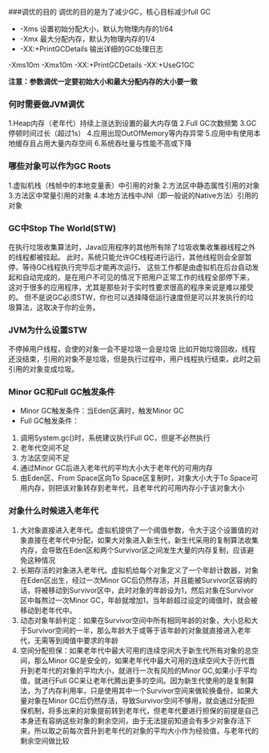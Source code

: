 ###调优的目的
调优的目的是为了减少GC，核心目标减少full GC

- -Xms 设置初始分配大小，默认为物理内存的1/64
- -Xmx 最大分配内存，默认为物理内存的1/4
- -XX:+PrintGCDetails 输出详细的GC处理日志

-Xms10m -Xmx10m -XX:+PrintGCDetails -XX:+UseG1GC

**注意：参数调优一定要初始大小和最大分配内存的大小要一致**

### 何时需要做JVM调优
1.Heap内存（老年代）持续上涨达到设置的最大内存值
2.Full GC次数频繁
3.GC停顿时间过长（超过1s）
4.应用出现OutOfMemory等内存异常
5.应用中有使用本地缓存且占用大量内存空间
6.系统吞吐量与性能不高或下降


### 哪些对象可以作为GC Roots
1.虚拟机栈（栈帧中的本地变量表）中引用的对象
2.方法区中静态属性引用的对象
3.方法区中常量引用的对象
4.本地方法栈中JNI（即一般说的Native方法）引用的对象

### GC中Stop The World(STW)
在执行垃圾收集算法时，Java应用程序的其他所有除了垃圾收集收集器线程之外的线程都被挂起。
此时，系统只能允许GC线程进行运行，其他线程则会全部暂停，等待GC线程执行完毕后才能再次运行。
这些工作都是由虚拟机在后台自动发起和自动完成的，是在用户不可见的情况下把用户正常工作的线程全部停下来，
这对于很多的应用程序，尤其是那些对于实时性要求很高的程序来说是难以接受的。
但不是说GC必须STW，你也可以选择降低运行速度但是可以并发执行的垃圾算法，这取决于你的业务。

### JVM为什么设置STW
不停掉用户线程，会使的对象一会不是垃圾一会是垃圾
比如开始垃圾回收，线程还没结束，引用的对象不是垃圾，但是执行过程中，用户线程执行结束，此时之前引用的对象变成垃圾。

### Minor GC和Full GC触发条件
- Minor GC触发条件：当Eden区满时，触发Minor GC
- Full GC触发条件：
1. 调用System.gc()时，系统建议执行Full GC，但是不必然执行
2. 老年代空间不足
3. 方法区空间不足
4. 通过Minor GC后进入老年代的平均大小大于老年代的可用内存
5. 由Eden区、From Space区向To Space区复制时，对象大小大于To Space可用内存，则把该对象转存到老年代，且老年代的可用内存小于该对象大小

### 对象什么时候进入老年代
1. 大对象直接进入老年代。虚拟机提供了一个阈值参数，令大于这个设置值的对象直接在老年代中分配，如果大对象进入新生代，新生代采用的复制算法收集内存，会导致在Eden区和两个Survivor区之间发生大量的内存复制，应该避免这种情况
2. 长期存活的对象进入老年代。虚拟机给每个对象定义了一个年龄计数器，对象在Eden区出生，经过一次Minor GC后仍然存活，并且能被Survivor区容纳的话，将被移动到Survivor区中，此时对象的年龄设为1，然后对象在Survivor区中每熬过一次Minor GC，年龄就增加1，当年龄超过设定的阈值时，就会被移动到老年代中。
3. 动态对象年龄判定：如果在Survivor空间中所有相同年龄的对象，大小总和大于Survivor空间的一半，那么年龄大于或等于该年龄的对象就直接进入老年代，无需等到阈值中要求的年龄
4. 空间分配担保：如果老年代中最大可用的连续空间大于新生代所有对象的总空间，那么Minor GC是安全的，如果老年代中最大可用的连续空间大于历代晋升到老年代的对象的平均大小，就进行一次有风险的Minor GC,如果小于平均值，就进行Full GC来让老年代腾出更多的空间。因为新生代使用的是复制算法，为了内存利用率，只是使用其中一个Survivor空间来做轮换备份，如果大量对象在Minor GC后仍然存活，导致Survivor空间不够用，就会通过分配担保机制，将多出来的对象提前转到老年代，但老年代要进行担保的前提是自己本身还有容纳这些对象的剩余空间，由于无法提前知道会有多少对象存活下来，所以取之前每次晋升到老年代的对象的平均大小作为经验值，与老年代的剩余空间做比较